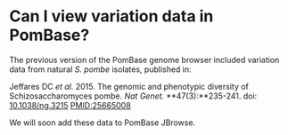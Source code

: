# Can I view variation data in PomBase?
<!-- pombase_categories: Finding data,Genome browser -->


The previous version of the PomBase genome browser included variation
data from natural *S.  pombe* isolates, published in:

Jeffares DC *et al.* 2015. The genomic and phenotypic diversity of
Schizosaccharomyces pombe. *Nat Genet.* **47(3):**235-241. doi:
[10.1038/ng.3215](http://dx.doi.org/10.1038/ng.3215) 
[PMID:25665008](http://www.ncbi.nlm.nih.gov/pubmed/?term=25665008) 

We will soon add these data to PomBase JBrowse.

<!-- restore (edit as needed)
To view the variation data, enable one or more of the tracks under
"Variation".
[Help](/faq/how-can-i-show-or-hide-tracks-genome-browser) is available
for enabling tracks.

Insertions/deletions (indels) and SNPs can be enabled as separate
tracks, or "Sequence variants (all sources)" displays both types on a
single track. Clicking on any variation feature in the track brings up a
small pop-up box with a summary and link to further details about the
variation.

A Variscan track showing variation diversity along the sequence is also
available.
-->
